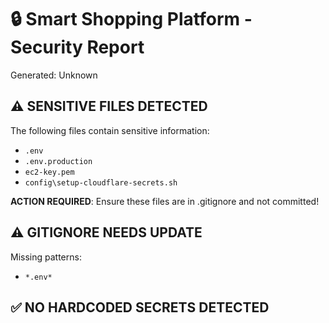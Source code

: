 # 🔒 Smart Shopping Platform - Security Report
Generated: Unknown

## ⚠️ SENSITIVE FILES DETECTED
The following files contain sensitive information:
- `.env`
- `.env.production`
- `ec2-key.pem`
- `config\setup-cloudflare-secrets.sh`

**ACTION REQUIRED**: Ensure these files are in .gitignore and not committed!

## ⚠️ GITIGNORE NEEDS UPDATE
Missing patterns:
- `*.env*`

## ✅ NO HARDCODED SECRETS DETECTED
